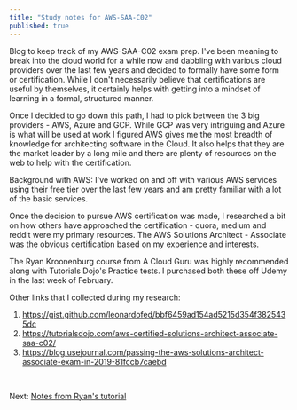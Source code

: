 ```yaml
---
title: "Study notes for AWS-SAA-C02"
published: true
---
```

Blog to keep track of my AWS-SAA-C02 exam prep.
I've been meaning to break into the cloud world for a while now and dabbling with various cloud providers over the last few years and decided to formally have some form or certification. While I don't necessarily believe that certifications are useful by themselves, it certainly helps with getting into a mindset of learning in a formal, structured manner.

Once I decided to go down this path, I had to pick between the 3 big providers - AWS, Azure and GCP. While GCP was very intriguing and Azure is what will be used at work I figured AWS gives me the most breadth of knowledge for architecting software in the Cloud. It also helps that they are the market leader by a long mile and there are plenty of resources on the web to help with the certification.

Background with AWS: I've worked on and off with various AWS services using their free tier over the last few years and am pretty familiar with a lot of the basic services.

Once the decision to pursue AWS certification was made, I researched a bit on how others have approached the certification - quora, medium and reddit were my primary resources. The AWS Solutions Architect - Associate was the obvious certification based on my experience and interests.

The Ryan Kroonenburg course from A Cloud Guru was highly recommended along with Tutorials Dojo's Practice tests. I purchased both these off Udemy in the last week of February.

Other links that I collected during my research:
1. https://gist.github.com/leonardofed/bbf6459ad154ad5215d354f3825435dc
1. https://tutorialsdojo.com/aws-certified-solutions-architect-associate-saa-c02/
1. https://blog.usejournal.com/passing-the-aws-solutions-architect-associate-exam-in-2019-81fccb7caebd

<br>

Next: [Notes from Ryan's tutorial](../../../../2020/03/07/notes-from-ryan-s-tutorial)
